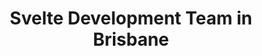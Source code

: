 ---
title: Svelte Development Team in Brisbane
permalink: /landings/svelte-developer-brisbane
technology: Svelte
location: Brisbane
---